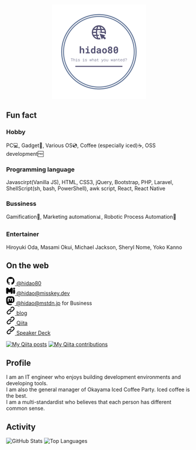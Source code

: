 <p align="center">
    <img src="img/logo.png" style="width:256px">
</p>

## Fun fact
### Hobby
PC💻, Gadget📱, Various OS💿, Coffee (especially iced)☕, OSS development🆓

### Programming language
Javascirpt(Vanilla JS), HTML, CSS3, jQuery, Bootstrap, PHP, Laravel, ShellScript(sh, bash, PowerShell), awk script, React, React Native 

### Bussiness
Gamification👾, Marketing automation📊, Robotic Process Automation🤖

### Entertainer
Hiroyuki Oda, Masami Okui, Michael Jackson, Sheryl Nome, Yoko Kanno

## On the web

[![](img/github.svg) @hidao80](https://github.com/hidao80/)  
[![](img/misskey.svg) @hidao<wbr>@misskey.dev](https://misskey.dev/@hidao)  
[![](img/mastodon.svg) @hidao<wbr>@mstdn.jp](https://mstdn.jp/@hidao) for Business   
[![](img/link.svg) blog](https://hidao.hatenablog.com)  
[![](img/link.svg) Qiita](https://qiita.com/hidao)  
[![](img/link.svg) Speaker Deck](https://speakerdeck.com/hidao80)  

[![My Qiita posts](https://qiita-badge.apiapi.app/s/hidao/posts.svg)](http://qiita.com/hidao)
[![My Qiita contributions](https://qiita-badge.apiapi.app/s/hidao/contributions.svg)](http://qiita.com/hidao)

## Profile

I am an IT engineer who enjoys building development environments and developing tools.  
I am also the general manager of Okayama Iced Coffee Party. Iced coffee is the best.  
I am a multi-standardist who believes that each person has different common sense.


## Activity

![GitHub Stats](https://github-readme-stats.vercel.app/api?username=hidao80&count_private=true&show_icons=true&theme=buefy)
![Top Languages](https://github-readme-stats.vercel.app/api/top-langs/?username=hidao80&layout=compact&theme=buefy)
